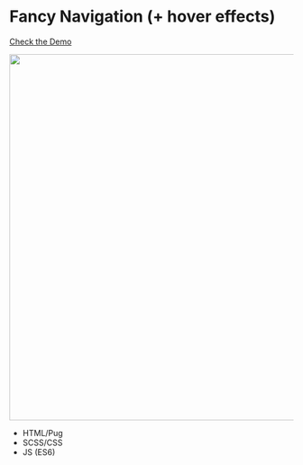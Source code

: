 # Fancy Navigation (+ hover effects)

[Check the Demo](https://codepen.io/nat-davydova/full/jOqbVwg)

<img src="http://natali-davydova.me/assets/img/fancy-nav/full-1.png" width="650" />

- HTML/Pug
- SCSS/CSS
- JS (ES6)



